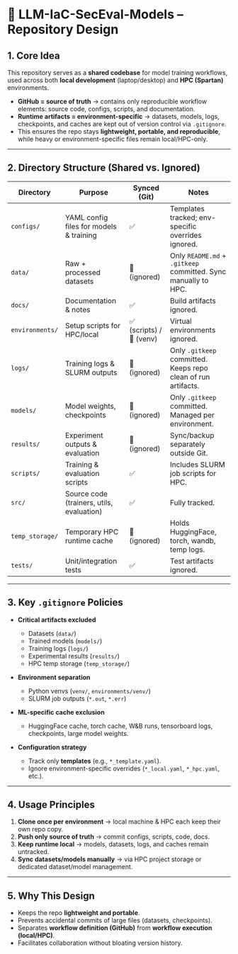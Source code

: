 # 📂 LLM-IaC-SecEval-Models – Repository Design

## 1. Core Idea

This repository serves as a **shared codebase** for model training workflows, used across both **local development** (laptop/desktop) and **HPC (Spartan)** environments.

- **GitHub = source of truth** → contains only reproducible workflow elements: source code, configs, scripts, and documentation.
- **Runtime artifacts = environment-specific** → datasets, models, logs, checkpoints, and caches are kept out of version control via `.gitignore`.
- This ensures the repo stays **lightweight, portable, and reproducible**, while heavy or environment-specific files remain local/HPC-only.

---

## 2. Directory Structure (Shared vs. Ignored)

| Directory       | Purpose                                   | Synced (Git)             | Notes                                                          |
| --------------- | ----------------------------------------- | ------------------------ | -------------------------------------------------------------- |
| `configs/`      | YAML config files for models & training   | ✅                       | Templates tracked; env-specific overrides ignored.             |
| `data/`         | Raw + processed datasets                  | 🚫 (ignored)             | Only `README.md` + `.gitkeep` committed. Sync manually to HPC. |
| `docs/`         | Documentation & notes                     | ✅                       | Build artifacts ignored.                                       |
| `environments/` | Setup scripts for HPC/local               | ✅ (scripts) / 🚫 (venv) | Virtual environments ignored.                                  |
| `logs/`         | Training logs & SLURM outputs             | 🚫 (ignored)             | Only `.gitkeep` committed. Keeps repo clean of run artifacts.  |
| `models/`       | Model weights, checkpoints                | 🚫 (ignored)             | Only `.gitkeep` committed. Managed per environment.            |
| `results/`      | Experiment outputs & evaluation           | 🚫 (ignored)             | Sync/backup separately outside Git.                            |
| `scripts/`      | Training & evaluation scripts             | ✅                       | Includes SLURM job scripts for HPC.                            |
| `src/`          | Source code (trainers, utils, evaluation) | ✅                       | Fully tracked.                                                 |
| `temp_storage/` | Temporary HPC runtime cache               | 🚫 (ignored)             | Holds HuggingFace, torch, wandb, temp logs.                    |
| `tests/`        | Unit/integration tests                    | ✅                       | Test artifacts ignored.                                        |

---

## 3. Key `.gitignore` Policies

- **Critical artifacts excluded**

  - Datasets (`data/`)
  - Trained models (`models/`)
  - Training logs (`logs/`)
  - Experimental results (`results/`)
  - HPC temp storage (`temp_storage/`)

- **Environment separation**

  - Python venvs (`venv/`, `environments/venv/`)
  - SLURM job outputs (`*.out`, `*.err`)

- **ML-specific cache exclusion**

  - HuggingFace cache, torch cache, W\&B runs, tensorboard logs, checkpoints, large model weights.

- **Configuration strategy**

  - Track only **templates** (e.g., `*_template.yaml`).
  - Ignore environment-specific overrides (`*_local.yaml`, `*_hpc.yaml`, etc.).

---

## 4. Usage Principles

1. **Clone once per environment** → local machine & HPC each keep their own repo copy.
2. **Push only source of truth** → commit configs, scripts, code, docs.
3. **Keep runtime local** → models, datasets, logs, and caches remain untracked.
4. **Sync datasets/models manually** → via HPC project storage or dedicated dataset/model management.

---

## 5. Why This Design

- Keeps the repo **lightweight and portable**.
- Prevents accidental commits of large files (datasets, checkpoints).
- Separates **workflow definition (GitHub)** from **workflow execution (local/HPC)**.
- Facilitates collaboration without bloating version history.
